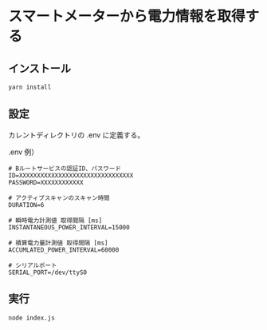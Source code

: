 # スマートメーターから電力情報を取得する

## インストール

```bash
yarn install
```

## 設定

カレントディレクトリの .env に定義する。

.env 例）

```text
# Bルートサービスの認証ID、パスワード
ID=XXXXXXXXXXXXXXXXXXXXXXXXXXXXXXXX
PASSWORD=XXXXXXXXXXXX

# アクティブスキャンのスキャン時間
DURATION=6

# 瞬時電力計測値 取得間隔 [ms]
INSTANTANEOUS_POWER_INTERVAL=15000

# 積算電力量計測値 取得間隔 [ms]
ACCUMLATED_POWER_INTERVAL=60000

# シリアルポート
SERIAL_PORT=/dev/ttyS0
```

## 実行

```bash
node index.js
```

